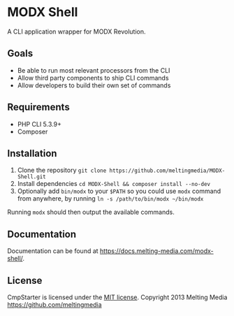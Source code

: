 # MODX Shell

A CLI application wrapper for MODX Revolution.


## Goals

* Be able to run most relevant processors from the CLI
* Allow third party components to ship CLI commands
* Allow developers to build their own set of commands


## Requirements

* PHP CLI 5.3.9+
* Composer


## Installation

1. Clone the repository `git clone https://github.com/meltingmedia/MODX-Shell.git`
2. Install dependencies `cd MODX-Shell && composer install --no-dev`
3. Optionally add `bin/modx` to your `$PATH` so you could use `modx` command from anywhere, by running `ln -s /path/to/bin/modx ~/bin/modx`

Running `modx` should then output the available commands.


## Documentation

Documentation can be found at <https://docs.melting-media.com/modx-shell/>.


## License

CmpStarter is licensed under the [MIT license](LICENSE.md).
Copyright 2013 Melting Media <https://github.com/meltingmedia>
